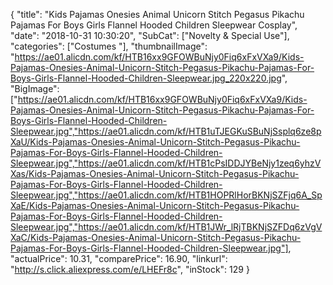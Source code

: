 {
	"title": "Kids Pajamas Onesies Animal Unicorn Stitch Pegasus Pikachu Pajamas For Boys Girls Flannel Hooded Children Sleepwear Cosplay",
	"date": "2018-10-31 10:30:20",
	"SubCat": ["Novelty & Special Use"],
	"categories": ["Costumes "],
	"thumbnailImage": "https://ae01.alicdn.com/kf/HTB16xx9GFOWBuNjy0Fiq6xFxVXa9/Kids-Pajamas-Onesies-Animal-Unicorn-Stitch-Pegasus-Pikachu-Pajamas-For-Boys-Girls-Flannel-Hooded-Children-Sleepwear.jpg_220x220.jpg",
	"BigImage": ["https://ae01.alicdn.com/kf/HTB16xx9GFOWBuNjy0Fiq6xFxVXa9/Kids-Pajamas-Onesies-Animal-Unicorn-Stitch-Pegasus-Pikachu-Pajamas-For-Boys-Girls-Flannel-Hooded-Children-Sleepwear.jpg","https://ae01.alicdn.com/kf/HTB1uTJEGKuSBuNjSsplq6ze8pXaU/Kids-Pajamas-Onesies-Animal-Unicorn-Stitch-Pegasus-Pikachu-Pajamas-For-Boys-Girls-Flannel-Hooded-Children-Sleepwear.jpg","https://ae01.alicdn.com/kf/HTB1cPsIDDJYBeNjy1zeq6yhzVXas/Kids-Pajamas-Onesies-Animal-Unicorn-Stitch-Pegasus-Pikachu-Pajamas-For-Boys-Girls-Flannel-Hooded-Children-Sleepwear.jpg","https://ae01.alicdn.com/kf/HTB1HOPRlHorBKNjSZFjq6A_SpXaE/Kids-Pajamas-Onesies-Animal-Unicorn-Stitch-Pegasus-Pikachu-Pajamas-For-Boys-Girls-Flannel-Hooded-Children-Sleepwear.jpg","https://ae01.alicdn.com/kf/HTB1JWr_lRjTBKNjSZFDq6zVgVXaC/Kids-Pajamas-Onesies-Animal-Unicorn-Stitch-Pegasus-Pikachu-Pajamas-For-Boys-Girls-Flannel-Hooded-Children-Sleepwear.jpg"],
	"actualPrice": 10.31,
	"comparePrice": 16.90,
	"linkurl": "http://s.click.aliexpress.com/e/LHEFr8c",
	"inStock": 129
}
